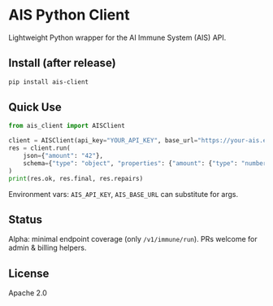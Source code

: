# AIS Python Client

Lightweight Python wrapper for the AI Immune System (AIS) API.

## Install (after release)

```bash
pip install ais-client
```

## Quick Use

```python
from ais_client import AISClient

client = AISClient(api_key="YOUR_API_KEY", base_url="https://your-ais.example")
res = client.run(
    json={"amount": "42"},
    schema={"type": "object", "properties": {"amount": {"type": "number"}}, "required": ["amount"]},
)
print(res.ok, res.final, res.repairs)
```

Environment vars: `AIS_API_KEY`, `AIS_BASE_URL` can substitute for args.

## Status

Alpha: minimal endpoint coverage (only `/v1/immune/run`). PRs welcome for admin & billing helpers.

## License

Apache 2.0
